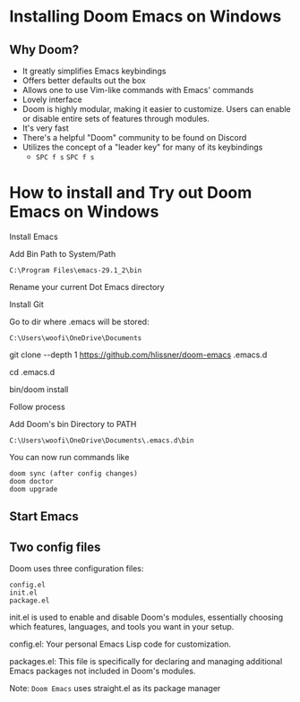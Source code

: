 # Installing Doom Emacs on Windows

## Why Doom?

- It greatly simplifies Emacs keybindings
- Offers better defaults out the box
- Allows one to use Vim-like commands with Emacs' commands
- Lovely interface
- Doom is highly modular, making it easier to customize. Users can enable or disable entire sets of features through modules.
- It's very fast
- There's a helpful "Doom" community to be found on Discord
- Utilizes the concept of a "leader key" for many of its keybindings
	- `SPC f s` `SPC f s`

# How to install and Try out Doom Emacs on Windows

Install Emacs

Add Bin Path to System/Path

`C:\Program Files\emacs-29.1_2\bin`

Rename your current Dot Emacs directory

Install Git

Go to dir where .emacs will be stored:

`C:\Users\woofi\OneDrive\Documents`

git clone --depth 1 https://github.com/hlissner/doom-emacs .emacs.d

cd .emacs.d

bin/doom install

Follow process

Add Doom's bin Directory to PATH

`C:\Users\woofi\OneDrive\Documents\.emacs.d\bin`

You can now run commands like

```
doom sync (after config changes)
doom doctor
doom upgrade
```

## Start Emacs

## Two config files

Doom uses three configuration files: 

```
config.el 
init.el
package.el
```

init.el is used to enable and disable Doom's modules, essentially choosing which features, languages, and tools you want in your setup.

config.el: Your personal Emacs Lisp code for customization.

packages.el: This file is specifically for declaring and managing additional Emacs packages not included in Doom's modules. 

Note: `Doom Emacs` uses straight.el as its package manager










